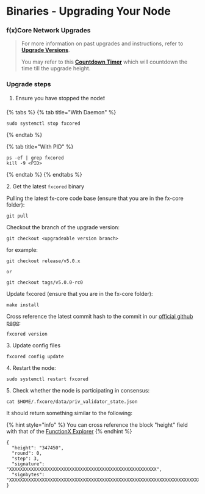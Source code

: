 # Binaries - Upgrading Your Node

### f(x)Core Network Upgrades

> For more information on past upgrades and instructions, refer to [**Upgrade Versions**](../versions/).
>
> You may refer to this [**Countdown Timer**](https://functionx.github.io/fx-core/tools/countdown.html?network=mainnet) which will countdown the time till the upgrade height.

### Upgrade steps

1. Ensure you have stopped the node❗

{% tabs %}
{% tab title="With Daemon" %}
```
sudo systemctl stop fxcored
```
{% endtab %}

{% tab title="With PID" %}
```
ps -ef | grep fxcored
kill -9 <PID>
```
{% endtab %}
{% endtabs %}

2\. Get the latest `fxcored` binary

Pulling the latest fx-core code base (ensure that you are in the fx-core folder):

```
git pull
```

Checkout the branch of the upgrade version:

```shell
git checkout <upgradeable version branch>
```

for example:

```
git checkout release/v5.0.x

or

git checkout tags/v5.0.0-rc0
```

Update fxcored (ensure that you are in the fx-core folder):

```
make install
```

Cross reference the latest commit hash to the commit in our [official github page](https://github.com/FunctionX/fx-core):

```
fxcored version
```

3\. Update config files

```
fxcored config update
```

4\. Restart the node:

```
sudo systemctl restart fxcored
```

5\. Check whether the node is participating in consensus:

```
cat $HOME/.fxcore/data/priv_validator_state.json
```

It should return something similar to the following:

{% hint style="info" %}
You can cross reference the block "height" field with that of the [FunctionX Explorer](https://dhobyghaut-explorer.functionx.io/fxcore/blocks)
{% endhint %}

```
{
  "height": "347450",
  "round": 0,
  "step": 3,
  "signature": "XXXXXXXXXXXXXXXXXXXXXXXXXXXXXXXXXXXXXXXXXXXXXXXXXXXXXX",
  "signbytes": "XXXXXXXXXXXXXXXXXXXXXXXXXXXXXXXXXXXXXXXXXXXXXXXXXXXXXXXXXXXXXXXXXXXXXXXXXXXXXXXXXXXXXXXXXXXXXX"
}
```
